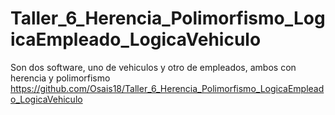 # Taller_6_Herencia_Polimorfismo_LogicaEmpleado_LogicaVehiculo
Son dos software, uno de vehiculos y otro de empleados, ambos con herencia y polimorfismo
https://github.com/Osais18/Taller_6_Herencia_Polimorfismo_LogicaEmpleado_LogicaVehiculo
